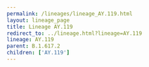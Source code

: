 ```yaml
---
permalink: /lineages/lineage_AY.119.html
layout: lineage_page
title: Lineage AY.119
redirect_to: ../lineage.html?lineage=AY.119
lineage: AY.119
parent: B.1.617.2
children: ['AY.119']
---
```


